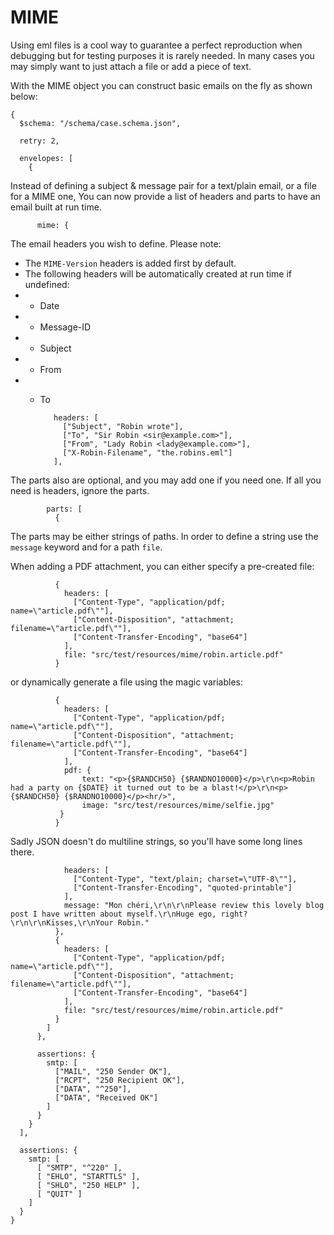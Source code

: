 MIME
====
Using eml files is a cool way to guarantee a perfect reproduction when debugging but for testing purposes it is rarely needed.
In many cases you may simply want to just attach a file or add a piece of text.

With the MIME object you can construct basic emails on the fly as shown below:

    {
      $schema: "/schema/case.schema.json",

      retry: 2,

      envelopes: [
        {

Instead of defining a subject & message pair for a text/plain email, or a file for a MIME one,
You can now provide a list of headers and parts to have an email built at run time.

          mime: {


The email headers you wish to define.
Please note:
 - The `MIME-Version` headers is added first by default.
 - The following headers will be automatically created at run time if undefined:
 - - Date
 - - Message-ID
 - - Subject
 - - From
 - - To

            headers: [
              ["Subject", "Robin wrote"],
              ["To", "Sir Robin <sir@example.com>"],
              ["From", "Lady Robin <lady@example.com>"],
              ["X-Robin-Filename", "the.robins.eml"]
            ],

The parts also are optional, and you may add one if you need one.
If all you need is headers, ignore the parts.

            parts: [
              {

The parts may be either strings of paths.
In order to define a string use the `message` keyword and for a path `file`.

When adding a PDF attachment, you can either specify a pre-created file:

              {
                headers: [
                  ["Content-Type", "application/pdf; name=\"article.pdf\""],
                  ["Content-Disposition", "attachment; filename=\"article.pdf\""],
                  ["Content-Transfer-Encoding", "base64"]
                ],
                file: "src/test/resources/mime/robin.article.pdf"
              }

or dynamically generate a file using the magic variables:

              {
                headers: [
                  ["Content-Type", "application/pdf; name=\"article.pdf\""],
                  ["Content-Disposition", "attachment; filename=\"article.pdf\""],
                  ["Content-Transfer-Encoding", "base64"]
                ],
                pdf: {
                    text: "<p>{$RANDCH50} {$RANDNO10000}</p>\r\n<p>Robin had a party on {$DATE} it turned out to be a blast!</p>\r\n<p>{$RANDCH50} {$RANDNO10000}</p><hr/>",
                    image: "src/test/resources/mime/selfie.jpg"
               }
              }

Sadly JSON doesn't do multiline strings, so you'll have some long lines there.

                headers: [
                  ["Content-Type", "text/plain; charset=\"UTF-8\""],
                  ["Content-Transfer-Encoding", "quoted-printable"]
                ],
                message: "Mon chéri,\r\n\r\nPlease review this lovely blog post I have written about myself.\r\nHuge ego, right?\r\n\r\nKisses,\r\nYour Robin."
              },
              {
                headers: [
                  ["Content-Type", "application/pdf; name=\"article.pdf\""],
                  ["Content-Disposition", "attachment; filename=\"article.pdf\""],
                  ["Content-Transfer-Encoding", "base64"]
                ],
                file: "src/test/resources/mime/robin.article.pdf"
              }
            ]
          },

          assertions: {
            smtp: [
              ["MAIL", "250 Sender OK"],
              ["RCPT", "250 Recipient OK"],
              ["DATA", "^250"],
              ["DATA", "Received OK"]
            ]
          }
        }
      ],

      assertions: {
        smtp: [
          [ "SMTP", "^220" ],
          [ "EHLO", "STARTTLS" ],
          [ "SHLO", "250 HELP" ],
          [ "QUIT" ]
        ]
      }
    }